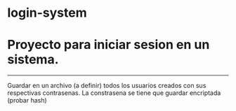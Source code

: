 # login-system
<h1> Proyecto para iniciar sesion en un sistema. </h1>
<hr>
Guardar en un archivo (a definir) todos los usuarios creados con sus respectivas contrasenas.
La constrasena se tiene que guardar encriptada (probar hash)
